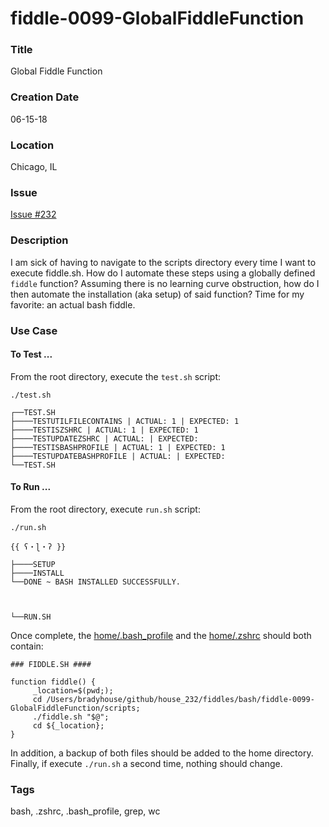 fiddle-0099-GlobalFiddleFunction
======

### Title

Global Fiddle Function


### Creation Date

06-15-18


### Location

Chicago, IL


### Issue

[Issue #232](https://github.com/bradyhouse/house/issues/232)


### Description

I am sick of having to navigate to the scripts directory every time I want to execute fiddle.sh.  How do I automate 
these steps using a globally defined `fiddle` function?  Assuming there is no learning curve obstruction, how do I 
then automate the installation (aka setup) of said function? Time for my favorite: an actual bash fiddle.  

### Use Case

#### To Test ...

From the root directory, execute the `test.sh` script:

    ./test.sh
    
    ┌──TEST.SH
    ├────TESTUTILFILECONTAINS | ACTUAL: 1 | EXPECTED: 1
    ├────TESTISZSHRC | ACTUAL: 1 | EXPECTED: 1
    ├────TESTUPDATEZSHRC | ACTUAL: | EXPECTED:
    ├────TESTISBASHPROFILE | ACTUAL: 1 | EXPECTED: 1
    ├────TESTUPDATEBASHPROFILE | ACTUAL: | EXPECTED:
    └──TEST.SH


#### To Run ...

From the root directory, execute `run.sh` script:

    ./run.sh
    
    {{ ʕ・ɭ・ʔ }}
    
    ├────SETUP
    ├────INSTALL
    └──DONE ~ BASH INSTALLED SUCCESSFULLY.
    
    
    
    └──RUN.SH

Once complete, the [home/.bash_profile](home/.bash_profile) and the [home/.zshrc](home/.zshrc) should both contain:


    ### FIDDLE.SH ####
    
    function fiddle() {
    	 _location=$(pwd;);
    	 cd /Users/bradyhouse/github/house_232/fiddles/bash/fiddle-0099-GlobalFiddleFunction/scripts;
    	 ./fiddle.sh "$@";
    	 cd ${_location};
    }

In addition, a backup of both files should be added to the home directory.  Finally, if execute `./run.sh` a 
second time, nothing should change.



### Tags

bash, .zshrc, .bash_profile, grep, wc
